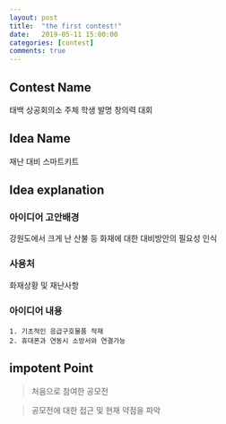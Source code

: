 ```yaml
---
layout: post
title:  "the first contest!"
date:   2019-05-11 15:00:00
categories: [contest]
comments: true
---
```

## Contest Name
태백 상공회의소 주체 학생 발명 창의력 대회

## Idea Name
재난 대비 스마트키트

## Idea explanation

### 아이디어 고안배경
강원도에서 크게 난 산불 등 화재에 대한 대비방안의 필요성 인식
	
### 사용처
화재상황 및 재난사항

### 아이디어 내용
	1. 기초적인 응급구호물품 적재
	2. 휴대폰과 연동시 소방서와 연결가능

## impotent Point

> 처음으로 참여한 공모전 

> 공모전에 대한 접근 및 현재 약점을 파악